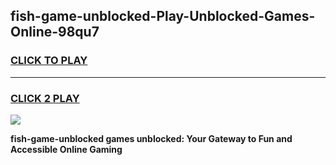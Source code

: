 
## fish-game-unblocked-Play-Unblocked-Games-Online-98qu7
<h3>
<a href="https://premium76.site?title=fish-game-unblocked&ref=24A">CLICK TO PLAY</a></h3>
<hr>

<h3>
<a href="https://premium76.site?title=fish-game-unblocked&ref=24A">CLICK 2 PLAY</a>
  
</h3>

<a href="https://premium76.site?title=fish-game-unblocked&ref=24A"><img src="https://clearcache.store/games.png"></a>


**fish-game-unblocked games unblocked: Your Gateway to Fun and Accessible Online Gaming**
